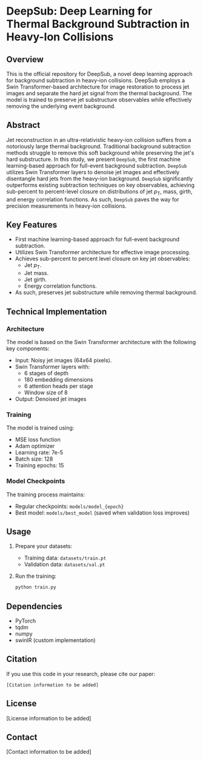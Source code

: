 # DeepSub: Deep Learning for Thermal Background Subtraction in Heavy-Ion Collisions

## Overview

This is the official repository for DeepSub, a novel deep learning approach for background subtraction in heavy-ion collisions. DeepSub employs a Swin Transformer-based architecture for image restoration to process jet images and separate the hard jet signal from the thermal background. The model is trained to preserve jet substructure observables while effectively removing the underlying event background.

## Abstract

Jet reconstruction in an ultra-relativistic heavy-ion collision suffers from a notoriously large thermal background. Traditional background subtraction methods struggle to remove this soft background while preserving the jet's hard substructure. In this study, we present $\texttt{DeepSub}$, the first machine learning-based approach for full-event background subtraction. $\texttt{DeepSub}$ utilizes Swin Transformer layers to denoise jet images and effectively disentangle hard jets from the heavy-ion background. $\texttt{DeepSub}$ significantly outperforms existing subtraction techniques on key observables, achieving sub-percent to percent-level closure on distributions of jet $p_\mathrm{T}$, mass, girth, and energy correlation functions. As such, $\texttt{DeepSub}$ paves the way for precision measurements in heavy-ion collisions.

## Key Features

- First machine learning-based approach for full-event background subtraction.
- Utilizes Swin Transformer architecture for effective image processing.
- Achieves sub-percent to percent level closure on key jet observables:
  - Jet $p_\mathrm{T}$.
  - Jet mass.
  - Jet girth.
  - Energy correlation functions.
- As such, preserves jet substructure while removing thermal background.

## Technical Implementation

### Architecture

The model is based on the Swin Transformer architecture with the following key components:
- Input: Noisy jet images (64x64 pixels).
- Swin Transformer layers with:
  - 6 stages of depth
  - 180 embedding dimensions
  - 6 attention heads per stage
  - Window size of 8
- Output: Denoised jet images

### Training

The model is trained using:
- MSE loss function
- Adam optimizer
- Learning rate: 7e-5
- Batch size: 128
- Training epochs: 15

### Model Checkpoints

The training process maintains:
- Regular checkpoints: `models/model_{epoch}`
- Best model: `models/best_model` (saved when validation loss improves)

## Usage

1. Prepare your datasets:
   - Training data: `datasets/train.pt`
   - Validation data: `datasets/val.pt`

2. Run the training:
   ```bash
   python train.py
   ```

## Dependencies

- PyTorch
- tqdm
- numpy
- swinIR (custom implementation)

## Citation

If you use this code in your research, please cite our paper:
```
[Citation information to be added]
```

## License

[License information to be added]

## Contact

[Contact information to be added]
